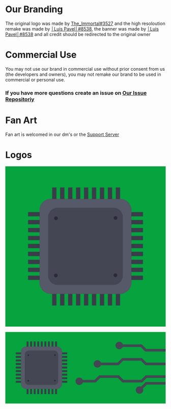 # Our Branding

The original logo was made by [The_Immortal#3527](https://github.com/Immortal-3527) and the high resoloution remake was made by [│Luis Pavel│#8538](https://github.com/LuisPavelA), the banner was made by [│Luis Pavel│#8538](https://github.com/LuisPavelA) and all credit should be redirected to the original owner
# Commercial Use

You may not use our brand in commercial use without prior consent from us (the developers and owners), you may not remake our brand to be used in commercial or personal use.

### If you have more questions create an issue on [Our Issue Repositoriy](https://github.com/Cache-Bot/Cache-Branding)

# Fan Art

Fan art is welcomed in our dm's or the [Support Server](https://discord.gg/uNKfBdQHUx)

# Logos


![High Res](https://github.com/Cache-Bot/Cache-Branding/blob/main/Cache%20High%20Res.png)

![Banner](https://github.com/Cache-Bot/Cache-Branding/blob/main/Cache%20Banner.png)
